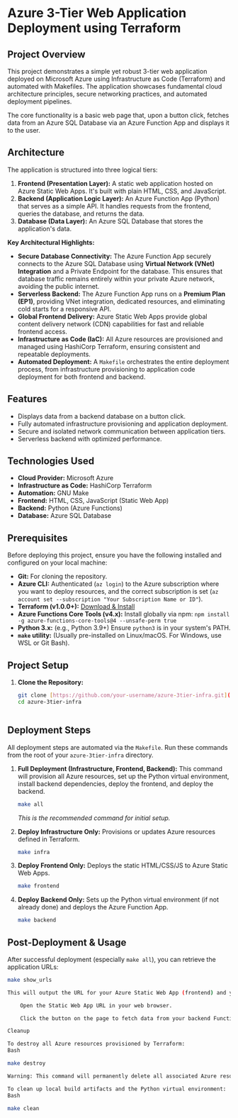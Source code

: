 # Azure 3-Tier Web Application Deployment using Terraform

## Project Overview

This project demonstrates a simple yet robust 3-tier web application deployed on Microsoft Azure using Infrastructure as Code (Terraform) and automated with Makefiles. The application showcases fundamental cloud architecture principles, secure networking practices, and automated deployment pipelines.

The core functionality is a basic web page that, upon a button click, fetches data from an Azure SQL Database via an Azure Function App and displays it to the user.

## Architecture

The application is structured into three logical tiers:

1.  **Frontend (Presentation Layer):** A static web application hosted on Azure Static Web Apps. It's built with plain HTML, CSS, and JavaScript.
2.  **Backend (Application Logic Layer):** An Azure Function App (Python) that serves as a simple API. It handles requests from the frontend, queries the database, and returns the data.
3.  **Database (Data Layer):** An Azure SQL Database that stores the application's data.

**Key Architectural Highlights:**

* **Secure Database Connectivity:** The Azure Function App securely connects to the Azure SQL Database using **Virtual Network (VNet) Integration** and a Private Endpoint for the database. This ensures that database traffic remains entirely within your private Azure network, avoiding the public internet.
* **Serverless Backend:** The Azure Function App runs on a **Premium Plan (EP1)**, providing VNet integration, dedicated resources, and eliminating cold starts for a responsive API.
* **Global Frontend Delivery:** Azure Static Web Apps provide global content delivery network (CDN) capabilities for fast and reliable frontend access.
* **Infrastructure as Code (IaC):** All Azure resources are provisioned and managed using HashiCorp Terraform, ensuring consistent and repeatable deployments.
* **Automated Deployment:** A `Makefile` orchestrates the entire deployment process, from infrastructure provisioning to application code deployment for both frontend and backend.

## Features

* Displays data from a backend database on a button click.
* Fully automated infrastructure provisioning and application deployment.
* Secure and isolated network communication between application tiers.
* Serverless backend with optimized performance.

## Technologies Used

* **Cloud Provider:** Microsoft Azure
* **Infrastructure as Code:** HashiCorp Terraform
* **Automation:** GNU Make
* **Frontend:** HTML, CSS, JavaScript (Static Web App)
* **Backend:** Python (Azure Functions)
* **Database:** Azure SQL Database

## Prerequisites

Before deploying this project, ensure you have the following installed and configured on your local machine:

* **Git:** For cloning the repository.
* **Azure CLI:** Authenticated (`az login`) to the Azure subscription where you want to deploy resources, and the correct subscription is set (`az account set --subscription "Your Subscription Name or ID"`).
* **Terraform (v1.0.0+):** [Download & Install](https://www.terraform.io/downloads.html)
* **Azure Functions Core Tools (v4.x):** Install globally via npm: `npm install -g azure-functions-core-tools@4 --unsafe-perm true`
* **Python 3.x:** (e.g., Python 3.9+) Ensure `python3` is in your system's PATH.
* **`make` utility:** (Usually pre-installed on Linux/macOS. For Windows, use WSL or Git Bash).

## Project Setup

1.  **Clone the Repository:**
    ```bash
    git clone [https://github.com/your-username/azure-3tier-infra.git](https://github.com/your-username/azure-3tier-infra.git)
    cd azure-3tier-infra
    ```
    ```

## Deployment Steps

All deployment steps are automated via the `Makefile`. Run these commands from the root of your `azure-3tier-infra` directory.

1.  **Full Deployment (Infrastructure, Frontend, Backend):**
    This command will provision all Azure resources, set up the Python virtual environment, install backend dependencies, deploy the frontend, and deploy the backend.

    ```bash
    make all
    ```
    *This is the recommended command for initial setup.*

2.  **Deploy Infrastructure Only:**
    Provisions or updates Azure resources defined in Terraform.
    ```bash
    make infra
    ```

3.  **Deploy Frontend Only:**
    Deploys the static HTML/CSS/JS to Azure Static Web Apps.
    ```bash
    make frontend
    ```

4.  **Deploy Backend Only:**
    Sets up the Python virtual environment (if not already done) and deploys the Azure Function App.
    ```bash
    make backend
    ```

## Post-Deployment & Usage

After successful deployment (especially `make all`), you can retrieve the application URLs:

```bash
make show_urls

This will output the URL for your Azure Static Web App (frontend) and your Azure Function App (backend).

    Open the Static Web App URL in your web browser.

    Click the button on the page to fetch data from your backend Function App.

Cleanup

To destroy all Azure resources provisioned by Terraform:
Bash

make destroy

Warning: This command will permanently delete all associated Azure resources and their data. Use with caution.

To clean up local build artifacts and the Python virtual environment:
Bash

make clean